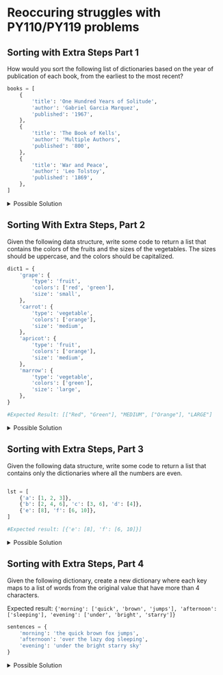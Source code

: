 # Reoccuring struggles with PY110/PY119 problems

## Sorting with Extra Steps Part 1

How would you sort the following list of dictionaries based on the year of publication of each book, from the earliest to the most recent?

```python
books = [
    {
        'title': 'One Hundred Years of Solitude',
        'author': 'Gabriel Garcia Marquez',
        'published': '1967',
    },
    {
        'title': 'The Book of Kells',
        'author': 'Multiple Authors',
        'published': '800',
    },
    {
        'title': 'War and Peace',
        'author': 'Leo Tolstoy',
        'published': '1869',
    },
]
```

<details>
<summary>Possible Solution</summary>

```python
def get_published_year(book):
    return int(book['published'])

sorted_books = sorted(books, key=get_published_year)
print(sorted_books)

```
</details>

## Sorting With Extra Steps, Part 2

Given the following data structure, write some code to return a list that contains the colors of the fruits and the sizes of the vegetables. The sizes should be uppercase, and the colors should be capitalized.

```python
dict1 = {
    'grape': {
        'type': 'fruit',
        'colors': ['red', 'green'],
        'size': 'small',
    },
    'carrot': {
        'type': 'vegetable',
        'colors': ['orange'],
        'size': 'medium',
    },
    'apricot': {
        'type': 'fruit',
        'colors': ['orange'],
        'size': 'medium',
    },
    'marrow': {
        'type': 'vegetable',
        'colors': ['green'],
        'size': 'large',
    },
}

#Expected Result: [["Red", "Green"], "MEDIUM", ["Orange"], "LARGE"]
```

<details>
<summary>Possible Solution</summary>

```python
def transform_item(item):
    if item['type'] == 'fruit':
        return [color.capitalize() for color in item['colors']]
    else:
        return item['size'].upper()

result = [transform_item(item) for item in dict1.values()]
print(result) 


```

</details>

## Sorting with Extra Steps, Part 3

Given the following data structure, write some code to return a list that contains only the dictionaries where all the numbers are even.

```python

lst = [
    {'a': [1, 2, 3]},
    {'b': [2, 4, 6], 'c': [3, 6], 'd': [4]},
    {'e': [8], 'f': [6, 10]},
]

#Expected result: [{'e': [8], 'f': [6, 10]}]
```

<details>
<summary>Possible Solution</summary>

```python
def list_is_even(number_list):
    return all(num % 2 == 0 for num in number_list)

def all_even(dictionary):
    return all(list_is_even(lst) for lst in dictionary.values())

result = [d for d in lst if all_even(d)]
```
</details>

## Sorting with Extra Steps, Part 4

Given the following dictionary, create a new dictionary where each key maps to a list of words from the original value that have more than 4 characters.

Expected result: `{'morning': ['quick', 'brown', 'jumps'], 'afternoon': ['sleeping'], 'evening': ['under', 'bright', 'starry']}`

```python
sentences = {
    'morning': 'the quick brown fox jumps',
    'afternoon': 'over the lazy dog sleeping',
    'evening': 'under the bright starry sky'
}
```

<details>
<summary>Possible Solution</summary>

```python

def get_4(dict1):
    result = {}
    for key, values in sentences.items():
        tmp = []
        words = values.split()
        for word in words:
            if len(word) >= 4:
                tmp.append(word)
    return tmp

new_dict = {key: get_4(value) for key, value in sentences.items()}
print(new_dict)

```

</details>
